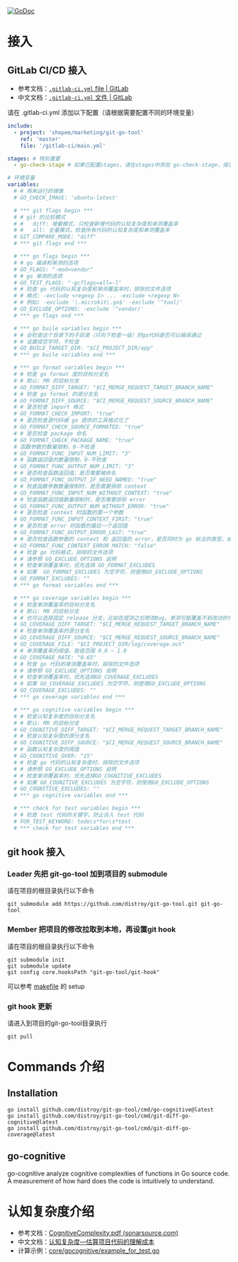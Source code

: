 [![GoDoc](https://godoc.org/github.com/distroy/git-go-tool?status.svg)](https://godoc.org/github.com/distroy/git-go-tool)

# 接入

## GitLab CI/CD 接入

- 参考文档：[`.gitlab-ci.yml` file | GitLab](https://docs.gitlab.com/ee/ci/yaml/gitlab_ci_yaml.html)
- 中文文档：[`.gitlab-ci.yml` 文件 | GitLab](https://docs.gitlab.cn/jh/ci/yaml/gitlab_ci_yaml.html)

请在 .gitlab-ci.yml 添加以下配置（请根据需要配置不同的环境变量）

```yml
include:
  - project: 'shopee/marketing/git-go-tool'
    ref: 'master'
    file: '/gitlab-ci/main.yml'

stages: # 特别重要
  - go-check-stage # 如果已配置stages，请在stages中添加 go-check-stage，保证 go-check-stage 能够识别到

# 环境变量
variables:
  # # 用来运行的镜像
  # GO_CHECK_IMAGE: 'ubuntu-latest'

  # *** git flags begin ***
  # # git 的比较模式
  # #   diff: 增量模式，只检查新增代码的认知复杂度和单测覆盖率
  # #   all: 全量模式，检查所有代码的认知复杂度和单测覆盖率
  # GIT_COMPARE_MODE: "diff"
  # *** git flags end ***

  # *** go flags begin ***
  # # go 编译和单测的选项
  # GO_FLAGS: "-mod=vendor"
  # # go 单测的选项
  # GO_TEST_FLAGS: "-gcflags=all=-l"
  # # 检查 go 代码的认知复杂度和单测覆盖率时，排除的文件选项
  # # 格式: -exclude <regexp 1> ... -exclude <regexp N>
  # # 例如: -exclude '\.microkit\.go$' -exclude '^tool/'
  # GO_EXCLUDE_OPTIONS: -exclude '^vendor/'
  # *** go flags end ***

  # *** go buile variables begin ***
  # # 会检查这个目录下的子目录（只向下检查一级）的go代码是否可以编译通过
  # # 设置成空字符，不检查
  # GO_BUILD_TARGET_DIR: "$CI_PROJECT_DIR/app"
  # *** go buile variables end ***

  # *** go format variables begin ***
  # # 检查 go format 度的目标分支名
  # # 默认: MR 的目标分支
  # GO_FORMAT_DIFF_TARGET: "$CI_MERGE_REQUEST_TARGET_BRANCH_NAME"
  # # 检查 go format 的源分支名
  # GO_FORMAT_DIFF_SOURCE: "$CI_MERGE_REQUEST_SOURCE_BRANCH_NAME"
  # # 是否检查 import 格式
  # GO_FORMAT_CHECK_IMPORT: "true"
  # # 是否检查源代码被 go 提供的工具格式化了
  # GO_FORMAT_CHECK_SOURCE_FORMATED: "true"
  # # 是否检查 package 命名
  # GO_FORMAT_CHECK_PACKAGE_NAME: "true"
  # 函数参数的数量限制，0-不检查
  # GO_FORMAT_FUNC_INPUT_NUM_LIMIT: "3"
  # # 函数返回值的数量限制，0-不检查
  # GO_FORMAT_FUNC_OUTPUT_NUM_LIMIT: "3"
  # # 是否检查函数返回值，是否需要被命名
  # GO_FORMAT_FUNC_OUTPUT_IF_NEED_NAMED: "true"
  # # 检查函数参数数量限制时，是否需要排除 context
  # GO_FORMAT_FUNC_INPUT_NUM_WITHOUT_CONTEXT: "true"
  # # 检查函数返回值数量限制时，是否需要排除 error
  # GO_FORMAT_FUNC_OUTPUT_NUM_WITHOUT_ERROR: "true"
  # # 是否检查 context 时函数的第一个参数
  # GO_FORMAT_FUNC_INPUT_CONTEXT_FIRST: "true"
  # # 是否检查 error 时函数的最后一个返回值
  # GO_FORMAT_FUNC_OUTPUT_ERROR_LAST: "true"
  # # 是否检查函数参数的 context 和 返回值的 error，是否同时为 go 标注的类型，或者同时为自定义的类型
  # GO_FORMAT_FUNC_CONTEXT_ERROR_MATCH: "false"
  # # 检查 go 代码格式，排除的文件选项
  # # 请参照 GO_EXCLUDE_OPTIONS 说明
  # # 检查单测覆盖率时，优先选择 GO_FORMAT_EXCLUDES
  # # 如果  GO_FORMAT_EXCLUDES 为空字符，则使用GO_EXCLUDE_OPTIONS
  # GO_FORMAT_EXCLUDES: ""
  # *** go format variables end ***

  # *** go coverage variables begin ***
  # # 检查单测覆盖率的目标分支名
  # # 默认: MR 的目标分支
  # # 也可以选择固定 release 分支，比如在提测之后修改Bug，单测可能覆盖不到改动的代码
  # GO_COVERAGE_DIFF_TARGET: "$CI_MERGE_REQUEST_TARGET_BRANCH_NAME"
  # # 检查单测覆盖率的源分支名
  # GO_COVERAGE_DIFF_SOURCE: "$CI_MERGE_REQUEST_SOURCE_BRANCH_NAME"
  # GO_COVERAGE_FILE: "$CI_PROJECT_DIR/log/coverage.out"
  # # 单测覆盖率的阈值，取值范围 0.0 ~ 1.0
  # GO_COVERAGE_RATE: "0.65"
  # # 检查 go 代码的单测覆盖率时，排除的文件选项
  # # 请参照 GO_EXCLUDE_OPTIONS 说明
  # # 检查单测覆盖率时，优先选择GO_COVERAGE_EXCLUDES
  # # 如果 GO_COVERAGE_EXCLUDES 为空字符，则使用GO_EXCLUDE_OPTIONS
  # GO_COVERAGE_EXCLUDES: ""
  # *** go coverage variables end ***

  # *** go cognitive variables begin ***
  # # 检查认知复杂度的目标分支名
  # # 默认: MR 的目标分支
  # GO_COGNITIVE_DIFF_TARGET: "$CI_MERGE_REQUEST_TARGET_BRANCH_NAME"
  # # 检查认知复杂度的源分支名
  # GO_COGNITIVE_DIFF_SOURCE: "$CI_MERGE_REQUEST_SOURCE_BRANCH_NAME"
  # # 函数认知复杂度的阈值
  # GO_COGNITIVE_OVER: "15"
  # # 检查 go 代码的认知复杂度时，排除的文件选项
  # # 请参照 GO_EXCLUDE_OPTIONS 说明
  # # 检查单测覆盖率时，优先选择GO_COGNITIVE_EXCLUDES
  # # 如果 GO_COGNITIVE_EXCLUDES 为空字符，则使用GO_EXCLUDE_OPTIONS
  # GO_COGNITIVE_EXCLUDES: ""
  # *** go cognitive variables end ***

  # *** check for test variables begin ***
  # # 检查 test 代码的关键字，防止合入 test 代码
  # FOR_TEST_KEYWORD: todo\s*for\s*test
  # *** check for test variables end ***
```

## git hook 接入

### Leader 先把 git-go-tool 加到项目的 submodule

请在项目的根目录执行以下命令

```shell
git submodule add https://github.com/distroy/git-go-tool.git git-go-tool
```

### Member 把项目的修改拉取到本地，再设置git hook

请在项目的根目录执行以下命令

```shell
git submodule init
git submodule update
git config core.hooksPath "git-go-tool/git-hook"
```

可以参考 [makefile](doc/template/makefile) 的 setup

### git hook 更新

请进入到项目的git-go-tool目录执行

```shell
git pull
```


# Commands 介绍

## Installation

```shell
go install github.com/distroy/git-go-tool/cmd/go-cognitive@latest
go install github.com/distroy/git-go-tool/cmd/git-diff-go-cognitive@latest
go install github.com/distroy/git-go-tool/cmd/git-diff-go-coverage@latest
```

## go-cognitive
go-cognitive analyze cognitive complexities of functions in Go source code. A measurement of how hard does the code is intuitively to understand.

# 认知复杂度介绍

- 参考文档：[CognitiveComplexity.pdf (sonarsource.com)](https://www.sonarsource.com/docs/CognitiveComplexity.pdf)
- 中文文档：[认知复杂度—估算项目代码的理解成本](https://blog.csdn.net/tjgykhulj/article/details/106569894)
- 计算示例：[core/gocognitive/example_for_test.go](core/gocognitive/example_for_test.go)
